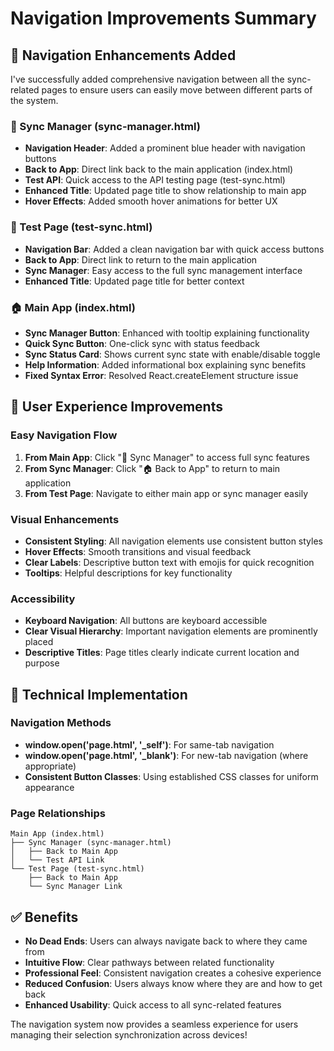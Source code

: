 # Navigation Improvements Summary

## 🧭 Navigation Enhancements Added

I've successfully added comprehensive navigation between all the sync-related pages to ensure users can easily move between different parts of the system.

### 🔄 Sync Manager (sync-manager.html)
- **Navigation Header**: Added a prominent blue header with navigation buttons
- **Back to App**: Direct link back to the main application (index.html)
- **Test API**: Quick access to the API testing page (test-sync.html)
- **Enhanced Title**: Updated page title to show relationship to main app
- **Hover Effects**: Added smooth hover animations for better UX

### 🧪 Test Page (test-sync.html)
- **Navigation Bar**: Added a clean navigation bar with quick access buttons
- **Back to App**: Direct link to return to the main application
- **Sync Manager**: Easy access to the full sync management interface
- **Enhanced Title**: Updated page title for better context

### 🏠 Main App (index.html)
- **Sync Manager Button**: Enhanced with tooltip explaining functionality
- **Quick Sync Button**: One-click sync with status feedback
- **Sync Status Card**: Shows current sync state with enable/disable toggle
- **Help Information**: Added informational box explaining sync benefits
- **Fixed Syntax Error**: Resolved React.createElement structure issue

## 🎯 User Experience Improvements

### Easy Navigation Flow
1. **From Main App**: Click "🔄 Sync Manager" to access full sync features
2. **From Sync Manager**: Click "🏠 Back to App" to return to main application
3. **From Test Page**: Navigate to either main app or sync manager easily

### Visual Enhancements
- **Consistent Styling**: All navigation elements use consistent button styles
- **Hover Effects**: Smooth transitions and visual feedback
- **Clear Labels**: Descriptive button text with emojis for quick recognition
- **Tooltips**: Helpful descriptions for key functionality

### Accessibility
- **Keyboard Navigation**: All buttons are keyboard accessible
- **Clear Visual Hierarchy**: Important navigation elements are prominently placed
- **Descriptive Titles**: Page titles clearly indicate current location and purpose

## 🔧 Technical Implementation

### Navigation Methods
- **window.open('page.html', '_self')**: For same-tab navigation
- **window.open('page.html', '_blank')**: For new-tab navigation (where appropriate)
- **Consistent Button Classes**: Using established CSS classes for uniform appearance

### Page Relationships
```
Main App (index.html)
├── Sync Manager (sync-manager.html)
│   ├── Back to Main App
│   └── Test API Link
└── Test Page (test-sync.html)
    ├── Back to Main App
    └── Sync Manager Link
```

## ✅ Benefits

- **No Dead Ends**: Users can always navigate back to where they came from
- **Intuitive Flow**: Clear pathways between related functionality
- **Professional Feel**: Consistent navigation creates a cohesive experience
- **Reduced Confusion**: Users always know where they are and how to get back
- **Enhanced Usability**: Quick access to all sync-related features

The navigation system now provides a seamless experience for users managing their selection synchronization across devices!